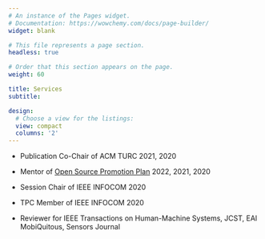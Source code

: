 ```yaml
---
# An instance of the Pages widget.
# Documentation: https://wowchemy.com/docs/page-builder/
widget: blank

# This file represents a page section.
headless: true

# Order that this section appears on the page.
weight: 60

title: Services
subtitle:

design:
  # Choose a view for the listings:
  view: compact
  columns: '2'
---
```


-   Publication Co-Chair of ACM TURC 2021, 2020

-   Mentor of [Open Source Promotion Plan](https://summer.iscas.ac.cn/) 2022, 2021, 2020

-   Session Chair of IEEE INFOCOM 2020

-   TPC Member of IEEE INFOCOM 2020

-   Reviewer for IEEE Transactions on Human-Machine Systems, JCST, EAI MobiQuitous, Sensors Journal
